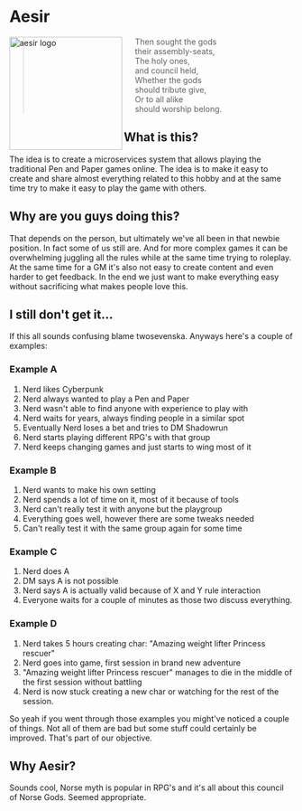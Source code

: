 Aesir
=====

<img src="https://upload.wikimedia.org/wikipedia/commons/thumb/b/ba/Valknut.svg/1100px-Valknut.svg.png" alt="aesir logo" align="left" height="200" width="200" />

>&nbsp;&nbsp;&nbsp;&nbsp;&nbsp;Then sought the gods  
&nbsp;&nbsp;&nbsp;&nbsp;&nbsp;their assembly-seats,  
&nbsp;&nbsp;&nbsp;&nbsp;&nbsp;The holy ones,  
&nbsp;&nbsp;&nbsp;&nbsp;&nbsp;and council held,  
&nbsp;&nbsp;&nbsp;&nbsp;&nbsp;Whether the gods  
&nbsp;&nbsp;&nbsp;&nbsp;&nbsp;should tribute give,  
&nbsp;&nbsp;&nbsp;&nbsp;&nbsp;Or to all alike  
&nbsp;&nbsp;&nbsp;&nbsp;&nbsp;should worship belong.  


## What is this?

The idea is to create a microservices system that allows playing the traditional Pen and Paper games online. The idea is to make it easy to create and share almost everything related to this hobby and at the same time try to make it easy to play the game with others.

## Why are you guys doing this?

That depends on the person, but ultimately we've all been in that newbie position. In fact some of us still are. And for more complex games it can be overwhelming juggling all the rules while at the same time trying to roleplay. At the same time for a GM it's also not easy to create content and even harder to get feedback. In the end we just want to make everything easy without sacrificing what makes people love this.

## I still don't get it...

If this all sounds confusing blame twosevenska. Anyways here's a couple of examples:

### Example A

1. Nerd likes Cyberpunk
2. Nerd always wanted to play a Pen and Paper
3. Nerd wasn't able to find anyone with experience to play with
4. Nerd waits for years, always finding people in a similar spot
5. Eventually Nerd loses a bet and tries to DM Shadowrun
6. Nerd starts playing different RPG's with that group
7. Nerd keeps changing games and just starts to wing most of it 

### Example B

1. Nerd wants to make his own setting
2. Nerd spends a lot of time on it, most of it because of tools
3. Nerd can't really test it with anyone but the playgroup
4. Everything goes well, however there are some tweaks needed
5. Can't really test it with the same group again for some time

### Example C

1. Nerd does A
2. DM says A is not possible
3. Nerd says A is actually valid because of X and Y rule interaction
4. Everyone waits for a couple of minutes as those two discuss everything.

### Example D

1. Nerd takes 5 hours creating char: "Amazing weight lifter Princess rescuer"
2. Nerd goes into game, first session in brand new adventure
3. "Amazing weight lifter Princess rescuer" manages to die in the middle of the first session without battling
4. Nerd is now stuck creating a new char or watching for the rest of the session.

So yeah if you went through those examples you might've noticed a couple of things. Not all of them are bad but some stuff could certainly be improved. That's part of our objective.

## Why Aesir?

Sounds cool, Norse myth is popular in RPG's and it's all about this council of Norse Gods. Seemed appropriate. 
